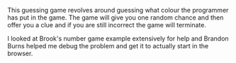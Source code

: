This guessing game revolves around guessing what colour the programmer has put in the game. The game will give you one random chance and then offer you a clue and if you are still incorrect the game will terminate.

I looked at Brook's number game example extensively for help and Brandon Burns helped me debug the problem and get it to actually start in the browser.